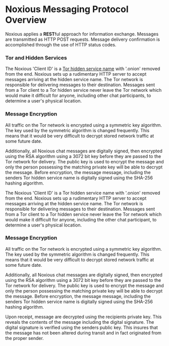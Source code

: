 Noxious Messaging Protocol Overview
==================================

Noxious applies a **REST**ful approach for information exchange.  Messages are
transmitted as HTTP POST requests.  Message delivery confirmation is accomplished
through the use of HTTP status codes.

### Tor and Hidden Services

The Noxious 'Client ID' is a [Tor hidden service name][THSN]
with '.onion' removed from the end.  Noxious sets up a rudimentary HTTP server
to accept messages arriving at the hidden service name.  The Tor network is responsible
for delivering messages to their destination.  Messages sent from a Tor client
to a Tor hidden service never leave the Tor network which would make it difficult
for anyone, including other chat participants, to determine a user's physical
location.

### Message Encryption

All traffic on the Tor network is encrypted using a symmetric key algorithm.  The
key used by the symmetric algorithm is changed frequently.  This means that it would
be very difficult to decrypt stored network traffic at some future date.

Additionally, all Noxious chat messages are digitally signed, then encrypted using the RSA
algorithm using a 3072 bit key before they are passed to the Tor network for
delivery.  The public key is used to encrypt the message and only the person
possessing the matching private key will be able to decrypt the message.  Before
encryption, the message message, including the senders Tor hidden service name
is digitally signed using the SHA-256 hashing algorithm.  

The Noxious 'Client ID' is a Tor hidden service name with '.onion' removed from the end. Noxious sets up a rudimentary HTTP server to accept messages arriving at the hidden service name. The Tor network is responsible for delivering messages to their destination. Messages sent from a Tor client to a Tor hidden service never leave the Tor network which would make it difficult for anyone, including the other chat participant, to determine a user's physical location.

### Message Encryption

All traffic on the Tor network is encrypted using a symmetric key algorithm. The key used by the symmetric algorithm is changed frequently. This means that it would be very difficult to decrypt stored network traffic at some future date.

Additionally, all Noxious chat messages are digitally signed, then encrypted using the RSA algorithm using a 3072 bit key before they are passed to the Tor network for delivery. The public key is used to encrypt the message and only the person possessing the matching private key will be able to decrypt the message. Before encryption, the message message, including the senders Tor hidden service name is digitally signed using the SHA-256 hashing algorithm.

Upon receipt, message are decrypted using the recipients private key. This reveals the contents of the message including the digital signature. The digital signature is verified using the senders public key. This insures that the message has not been altered during transit and in fact originated from the proper sender.

[THSN]:https://trac.torproject.org/projects/tor/wiki/doc/HiddenServiceNames

